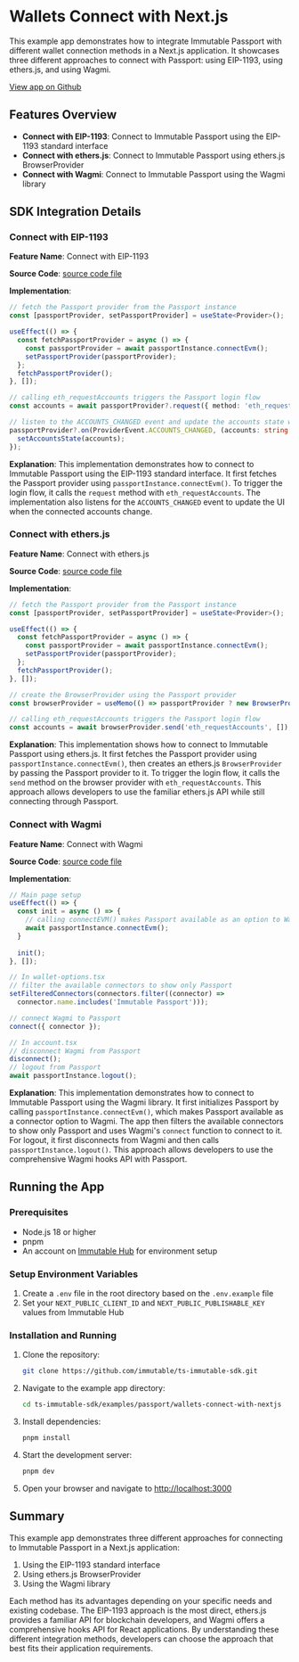 <div class="display-none">

# Wallets Connect with Next.js

This example app demonstrates how to integrate Immutable Passport with different wallet connection methods in a Next.js application. It showcases three different approaches to connect with Passport: using EIP-1193, using ethers.js, and using Wagmi.

</div>

<div class="button-component">

[View app on Github](https://github.com/immutable/ts-immutable-sdk/tree/main/examples/passport/wallets-connect-with-nextjs)

</div>

## Features Overview

- **Connect with EIP-1193**: Connect to Immutable Passport using the EIP-1193 standard interface
- **Connect with ethers.js**: Connect to Immutable Passport using ethers.js BrowserProvider
- **Connect with Wagmi**: Connect to Immutable Passport using the Wagmi library

## SDK Integration Details

### Connect with EIP-1193

**Feature Name**: Connect with EIP-1193

**Source Code**: [source code file](https://github.com/immutable/ts-immutable-sdk/blob/main/examples/passport/wallets-connect-with-nextjs/app/connect-with-eip1193/page.tsx)

**Implementation**:

```typescript
// fetch the Passport provider from the Passport instance
const [passportProvider, setPassportProvider] = useState<Provider>();

useEffect(() => {
  const fetchPassportProvider = async () => {
    const passportProvider = await passportInstance.connectEvm();
    setPassportProvider(passportProvider);
  };
  fetchPassportProvider();
}, []);

// calling eth_requestAccounts triggers the Passport login flow
const accounts = await passportProvider?.request({ method: 'eth_requestAccounts' });

// listen to the ACCOUNTS_CHANGED event and update the accounts state when it changes
passportProvider?.on(ProviderEvent.ACCOUNTS_CHANGED, (accounts: string[]) => {
  setAccountsState(accounts);
});
```

**Explanation**: This implementation demonstrates how to connect to Immutable Passport using the EIP-1193 standard interface. It first fetches the Passport provider using `passportInstance.connectEvm()`. To trigger the login flow, it calls the `request` method with `eth_requestAccounts`. The implementation also listens for the `ACCOUNTS_CHANGED` event to update the UI when the connected accounts change.

### Connect with ethers.js

**Feature Name**: Connect with ethers.js

**Source Code**: [source code file](https://github.com/immutable/ts-immutable-sdk/blob/main/examples/passport/wallets-connect-with-nextjs/app/connect-with-etherjs/page.tsx)

**Implementation**:

```typescript
// fetch the Passport provider from the Passport instance
const [passportProvider, setPassportProvider] = useState<Provider>();

useEffect(() => {
  const fetchPassportProvider = async () => {
    const passportProvider = await passportInstance.connectEvm();
    setPassportProvider(passportProvider);
  };
  fetchPassportProvider();
}, []);

// create the BrowserProvider using the Passport provider
const browserProvider = useMemo(() => passportProvider ? new BrowserProvider(passportProvider) : undefined, [passportProvider]);

// calling eth_requestAccounts triggers the Passport login flow
const accounts = await browserProvider.send('eth_requestAccounts', []);
```

**Explanation**: This implementation shows how to connect to Immutable Passport using ethers.js. It first fetches the Passport provider using `passportInstance.connectEvm()`, then creates an ethers.js `BrowserProvider` by passing the Passport provider to it. To trigger the login flow, it calls the `send` method on the browser provider with `eth_requestAccounts`. This approach allows developers to use the familiar ethers.js API while still connecting through Passport.

### Connect with Wagmi

**Feature Name**: Connect with Wagmi

**Source Code**: [source code file](https://github.com/immutable/ts-immutable-sdk/blob/main/examples/passport/wallets-connect-with-nextjs/app/connect-with-wagmi/page.tsx)

**Implementation**:

```typescript
// Main page setup
useEffect(() => {
  const init = async () => {
    // calling connectEVM() makes Passport available as an option to Wagmi
    await passportInstance.connectEvm();
  }
  
  init();
}, []);

// In wallet-options.tsx
// filter the available connectors to show only Passport
setFilteredConnectors(connectors.filter((connector) => 
  connector.name.includes('Immutable Passport')));

// connect Wagmi to Passport
connect({ connector });

// In account.tsx
// disconnect Wagmi from Passport
disconnect();
// logout from Passport
await passportInstance.logout();
```

**Explanation**: This implementation demonstrates how to connect to Immutable Passport using the Wagmi library. It first initializes Passport by calling `passportInstance.connectEvm()`, which makes Passport available as a connector option to Wagmi. The app then filters the available connectors to show only Passport and uses Wagmi's `connect` function to connect to it. For logout, it first disconnects from Wagmi and then calls `passportInstance.logout()`. This approach allows developers to use the comprehensive Wagmi hooks API with Passport.

## Running the App

### Prerequisites

- Node.js 18 or higher
- pnpm
- An account on [Immutable Hub](https://hub.immutable.com) for environment setup

### Setup Environment Variables

1. Create a `.env` file in the root directory based on the `.env.example` file
2. Set your `NEXT_PUBLIC_CLIENT_ID` and `NEXT_PUBLIC_PUBLISHABLE_KEY` values from Immutable Hub

### Installation and Running

1. Clone the repository:
   ```bash
   git clone https://github.com/immutable/ts-immutable-sdk.git
   ```

2. Navigate to the example app directory:
   ```bash
   cd ts-immutable-sdk/examples/passport/wallets-connect-with-nextjs
   ```

3. Install dependencies:
   ```bash
   pnpm install
   ```

4. Start the development server:
   ```bash
   pnpm dev
   ```

5. Open your browser and navigate to [http://localhost:3000](http://localhost:3000)

## Summary

This example app demonstrates three different approaches for connecting to Immutable Passport in a Next.js application:

1. Using the EIP-1193 standard interface
2. Using ethers.js BrowserProvider
3. Using the Wagmi library

Each method has its advantages depending on your specific needs and existing codebase. The EIP-1193 approach is the most direct, ethers.js provides a familiar API for blockchain developers, and Wagmi offers a comprehensive hooks API for React applications. By understanding these different integration methods, developers can choose the approach that best fits their application requirements. 